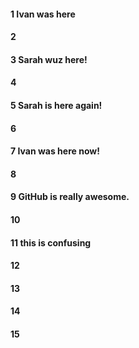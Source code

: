 #### 1 Ivan was here
#### 2
#### 3 Sarah wuz here!
#### 4
#### 5 Sarah is here again!
#### 6
#### 7 Ivan was here now!
#### 8
#### 9 GitHub is really awesome.
#### 10
#### 11 this is confusing
#### 12
#### 13
#### 14
#### 15